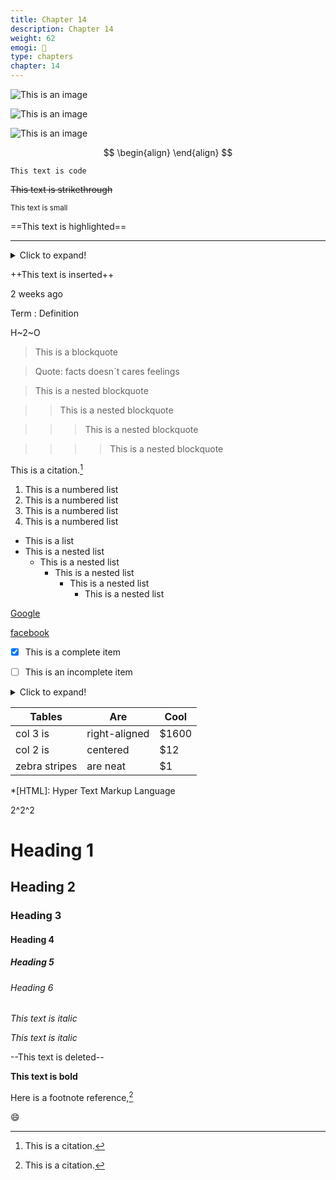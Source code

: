```yaml
---
title: Chapter 14
description: Chapter 14
weight: 62
emogi: 🤧
type: chapters
chapter: 14
---
```



![This is an image](https://www.google.com/images/branding/googlelogo/1x/googlelogo_color_272x92dp.png)

![This is an image](https://images.pexels.com/photos/14980905/pexels-photo-14980905.jpeg "This is a title")

![This is an image](https://images.pexels.com/photos/1612351/pexels-photo-1612351.jpeg)


$$
\begin{align}
\end{align}
$$


`This text is code`


~~This text is strikethrough~~


<sub>This text is small</sub>


==This text is highlighted==


---


<details>
<summary>Click to expand!</summary>
</details>


++This text is inserted++


<time datetime="2013-04-06T12:32+00:00">2 weeks ago</time>


Term
: Definition


H~2~O


> This is a blockquote

> Quote: facts doesn`t cares feelings 

> This is a nested blockquote

>> This is a nested blockquote

>>> This is a nested blockquote

>>>> This is a nested blockquote


This is a citation.[^1]
[^1]: This is a citation.


1. This is a numbered list
2. This is a numbered list
3. This is a numbered list
4. This is a numbered list
- This is a list
- This is a nested list
	- This is a nested list
		- This is a nested list
			- This is a nested list
				- This is a nested list


[Google](https://www.google.com)

[facebook](https://www.facebook.com "This is a title")


- [x] This is a complete item
- [ ] This is an incomplete item


<details>
<summary>Click to expand!</summary>
</details>


| Tables | Are | Cool |
| --- | --- | --- |
| col 3 is | right-aligned | $1600 |
| col 2 is | centered | $12 |
| zebra stripes | are neat | $1 |


*[HTML]: Hyper Text Markup Language


2^2^2


# Heading 1 
## Heading 2 
### Heading 3 
#### Heading 4 
##### Heading 5 
###### Heading 6 


*This text is italic*

_This text is italic_


--This text is deleted--


**This text is bold**


Here is a footnote reference,[^1]
[^1]: And here is the footnote.


:smile:
